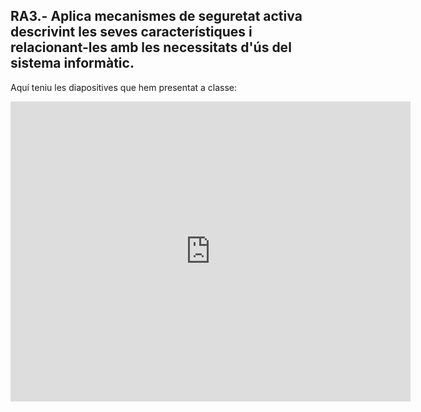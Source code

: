 ## RA3.- Aplica mecanismes de seguretat activa descrivint les seves característiques i relacionant-les amb les necessitats d'ús del sistema informàtic.

Aquí teniu les diapositives que hem presentat a classe:

<iframe src="https://iespolitecniccat-my.sharepoint.com/personal/fxsastre_iespolitecnic_cat/_layouts/15/Doc.aspx?sourcedoc={047964b9-288d-4ffc-81a9-a061661b1897}&amp;action=embedview&amp;wdAr=1.3333333333333333&amp;wdEaaCheck=1" width="640px" height="480px" frameborder="0">Aquest és un presentació de <a target="_blank" href="https://office.com">Microsoft Office</a> incrustat, amb tecnologia de <a target="_blank" href="https://office.com/webapps">Office</a>.</iframe>